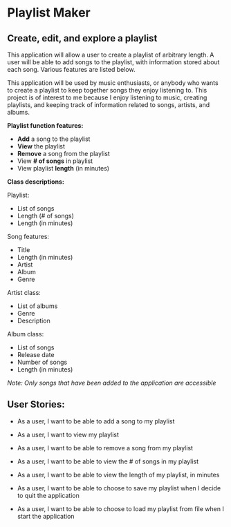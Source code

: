 # Playlist Maker

## Create, edit, and explore a playlist

This application will allow a user to create a playlist of arbitrary length. A user will be able to add songs to the 
playlist, with information stored about each song. Various features are listed below.

This application will be used by music enthusiasts, or anybody who wants to create a playlist to keep together songs 
they enjoy listening to. This project is of interest to me because I enjoy listening to music, creating playlists, and 
keeping track of information related to songs, artists, and albums.

**Playlist function features:**
- **Add** a song to the playlist
- **View** the playlist
- **Remove** a song from the playlist
- View **# of songs** in playlist
- View playlist **length** (in minutes)

**Class descriptions:**

Playlist:
- List of songs
- Length (# of songs)
- Length (in minutes)

Song features:
- Title
- Length (in minutes)
- Artist 
- Album
- Genre

Artist class:
- List of albums
- Genre
- Description

Album class:
- List of songs
- Release date
- Number of songs
- Length (in minutes)

*Note: Only songs that have been added to the application are accessible*

## User Stories:

- As a user, I want to be able to add a song to my playlist
- As a user, I want to view my playlist
- As a user, I want to be able to remove a song from my playlist
- As a user, I want to be able to view the # of songs in my playlist
- As a user, I want to be able to view the length of my playlist, in minutes

- As a user, I want to be able to choose to save my playlist when I decide to quit the application
- As a user, I want to be able to choose to load my playlist from file when I start the application


